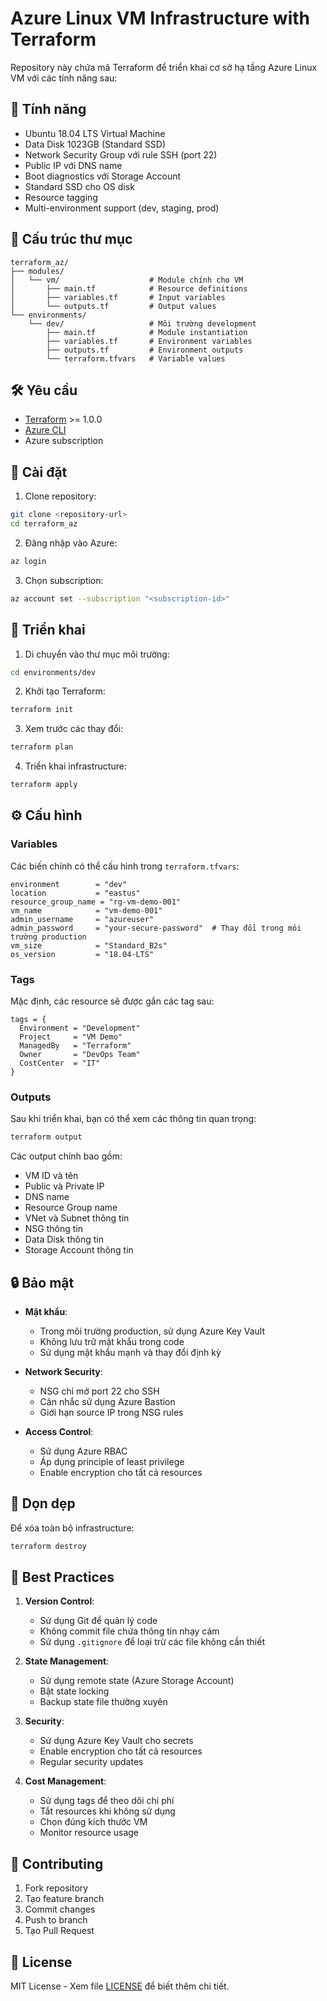 # Azure Linux VM Infrastructure with Terraform

Repository này chứa mã Terraform để triển khai cơ sở hạ tầng Azure Linux VM với các tính năng sau:

## 🚀 Tính năng

- Ubuntu 18.04 LTS Virtual Machine
- Data Disk 1023GB (Standard SSD)
- Network Security Group với rule SSH (port 22)
- Public IP với DNS name
- Boot diagnostics với Storage Account
- Standard SSD cho OS disk
- Resource tagging
- Multi-environment support (dev, staging, prod)

## 📁 Cấu trúc thư mục

```
terraform_az/
├── modules/
│   └── vm/                    # Module chính cho VM
│       ├── main.tf            # Resource definitions
│       ├── variables.tf       # Input variables
│       └── outputs.tf         # Output values
└── environments/
    └── dev/                   # Môi trường development
        ├── main.tf            # Module instantiation
        ├── variables.tf       # Environment variables
        ├── outputs.tf         # Environment outputs
        └── terraform.tfvars   # Variable values
```

## 🛠️ Yêu cầu

- [Terraform](https://www.terraform.io/downloads.html) >= 1.0.0
- [Azure CLI](https://docs.microsoft.com/en-us/cli/azure/install-azure-cli)
- Azure subscription

## 🔧 Cài đặt

1. Clone repository:
```bash
git clone <repository-url>
cd terraform_az
```

2. Đăng nhập vào Azure:
```bash
az login
```

3. Chọn subscription:
```bash
az account set --subscription "<subscription-id>"
```

## 🚀 Triển khai

1. Di chuyển vào thư mục môi trường:
```bash
cd environments/dev
```

2. Khởi tạo Terraform:
```bash
terraform init
```

3. Xem trước các thay đổi:
```bash
terraform plan
```

4. Triển khai infrastructure:
```bash
terraform apply
```

## ⚙️ Cấu hình

### Variables

Các biến chính có thể cấu hình trong `terraform.tfvars`:

```hcl
environment        = "dev"
location           = "eastus"
resource_group_name = "rg-vm-demo-001"
vm_name            = "vm-demo-001"
admin_username     = "azureuser"
admin_password     = "your-secure-password"  # Thay đổi trong môi trường production
vm_size            = "Standard_B2s"
os_version         = "18.04-LTS"
```

### Tags

Mặc định, các resource sẽ được gắn các tag sau:

```hcl
tags = {
  Environment = "Development"
  Project     = "VM Demo"
  ManagedBy   = "Terraform"
  Owner       = "DevOps Team"
  CostCenter  = "IT"
}
```

### Outputs

Sau khi triển khai, bạn có thể xem các thông tin quan trọng:

```bash
terraform output
```

Các output chính bao gồm:
- VM ID và tên
- Public và Private IP
- DNS name
- Resource Group name
- VNet và Subnet thông tin
- NSG thông tin
- Data Disk thông tin
- Storage Account thông tin

## 🔒 Bảo mật

- **Mật khẩu**: 
  - Trong môi trường production, sử dụng Azure Key Vault
  - Không lưu trữ mật khẩu trong code
  - Sử dụng mật khẩu mạnh và thay đổi định kỳ

- **Network Security**:
  - NSG chỉ mở port 22 cho SSH
  - Cân nhắc sử dụng Azure Bastion
  - Giới hạn source IP trong NSG rules

- **Access Control**:
  - Sử dụng Azure RBAC
  - Áp dụng principle of least privilege
  - Enable encryption cho tất cả resources

## 🧹 Dọn dẹp

Để xóa toàn bộ infrastructure:

```bash
terraform destroy
```

## 📝 Best Practices

1. **Version Control**:
   - Sử dụng Git để quản lý code
   - Không commit file chứa thông tin nhạy cảm
   - Sử dụng `.gitignore` để loại trừ các file không cần thiết

2. **State Management**:
   - Sử dụng remote state (Azure Storage Account)
   - Bật state locking
   - Backup state file thường xuyên

3. **Security**:
   - Sử dụng Azure Key Vault cho secrets
   - Enable encryption cho tất cả resources
   - Regular security updates

4. **Cost Management**:
   - Sử dụng tags để theo dõi chi phí
   - Tắt resources khi không sử dụng
   - Chọn đúng kích thước VM
   - Monitor resource usage

## 🤝 Contributing

1. Fork repository
2. Tạo feature branch
3. Commit changes
4. Push to branch
5. Tạo Pull Request

## 📄 License

MIT License - Xem file [LICENSE](LICENSE) để biết thêm chi tiết. 